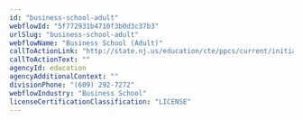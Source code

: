 ```yaml
---
id: "business-school-adult"
webflowId: "5f772931b4710f3b0d3c37b3"
urlSlug: "business-school-adult"
webflowName: "Business School (Adult)"
callToActionLink: "http://state.nj.us/education/cte/ppcs/current/initial.shtml"
callToActionText: ""
agencyId: education
agencyAdditionalContext: ""
divisionPhone: "(609) 292-7272"
webflowIndustry: "Business School"
licenseCertificationClassification: "LICENSE"
---
```

